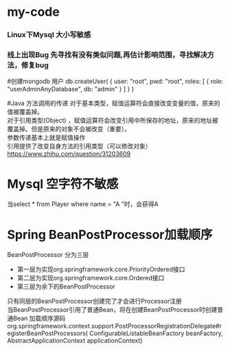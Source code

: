 # my-code
### Linux下Mysql 大小写敏感
### 线上出现Bug 先寻找有没有类似问题,再估计影响范围，寻找解决方法，修复bug

#创建mongodb 用户
db.createUser(
   {
     user: "root",
     pwd: "root",
     roles: [ { role: "userAdminAnyDatabase", db: "admin" } ]
   }
 )


#Java
方法调用的传递
对于基本类型，赋值运算符会直接改变变量的值，原来的值被覆盖掉。  
对于引用类型(Object) ，赋值运算符会改变引用中所保存的地址，原来的地址被覆盖掉。但是原来的对象不会被改变（重要）。  
参数传递基本上就是赋值操作  
引用提供了改变自身方法的引用类型（可以修改对象） 
https://www.zhihu.com/question/31203609

# Mysql 空字符不敏感
当select * from Player where name = "A "时，会获得A

# Spring BeanPostProcessor加载顺序
BeanPostProcessor 分为三层 
*   第一层为实现org.springframework.core.PriorityOrdered接口
*   第二层为实现org.springframework.core.Ordered接口
*   第三层为余下的BeanPostProcessor  

只有同层的BeanPostProcessor创建完了才会进行Processor注册       
当BeanPostProcessor引用了普通Bean，将在创建BeanPostProcessor时创建普通Bean
加载顺序源码org.springframework.context.support.PostProcessorRegistrationDelegate#registerBeanPostProcessors(
			ConfigurableListableBeanFactory beanFactory, AbstractApplicationContext applicationContext)
